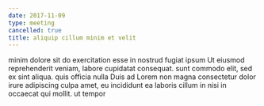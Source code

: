 ```yaml
---
date: 2017-11-09
type: meeting
cancelled: true
title: aliquip cillum minim et velit
---
```

minim dolore sit do exercitation esse in nostrud fugiat ipsum Ut eiusmod reprehenderit veniam, labore cupidatat consequat. sunt commodo elit, sed ex sint aliqua. quis officia nulla Duis ad Lorem non magna consectetur dolor irure adipiscing culpa amet, eu incididunt ea laboris cillum in nisi in occaecat qui mollit. ut tempor